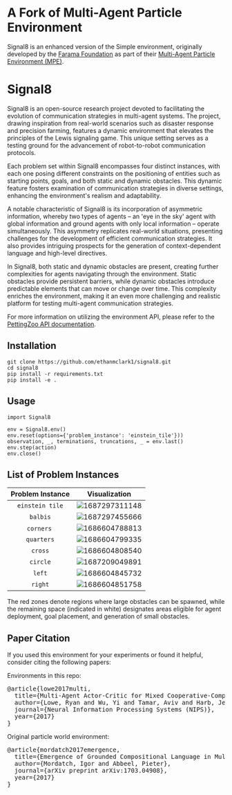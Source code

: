 # A Fork of Multi-Agent Particle Environment

Signal8 is an enhanced version of the Simple environment, originally developed by the [Farama Foundation](https://farama.org/) as part of their [Multi-Agent Particle Environment (MPE)](https://pettingzoo.farama.org/environments/mpe/).

# Signal8

Signal8 is an open-source research project devoted to facilitating the evolution of communication strategies in multi-agent systems. The project, drawing inspiration from real-world scenarios such as disaster response and precision farming, features a dynamic environment that elevates the principles of the Lewis signaling game. This unique setting serves as a testing ground for the advancement of robot-to-robot communication protocols.

Each problem set within Signal8 encompasses four distinct instances, with each one posing different constraints on the positioning of entities such as starting points, goals, and both static and dynamic obstacles. This dynamic feature fosters examination of communication strategies in diverse settings, enhancing the environment's realism and adaptability.

A notable characteristic of Signal8 is its incorporation of asymmetric information, whereby two types of agents – an 'eye in the sky' agent with global information and ground agents with only local information – operate simultaneously. This asymmetry replicates real-world situations, presenting challenges for the development of efficient communication strategies. It also provides intriguing prospects for the generation of context-dependent language and high-level directives.

In Signal8, both static and dynamic obstacles are present, creating further complexities for agents navigating through the environment. Static obstacles provide persistent barriers, while dynamic obstacles introduce predictable elements that can move or change over time. This complexity enriches the environment, making it an even more challenging and realistic platform for testing multi-agent communication strategies.

For more information on utilizing the environment API, please refer to the [PettingZoo API documentation](https://pettingzoo.farama.org/content/basic_usage/).

## Installation

```
git clone https://github.com/ethanmclark1/signal8.git
cd signal8
pip install -r requirements.txt
pip install -e .
```

## Usage

```
import Signal8

env = Signal8.env()
env.reset(options={'problem_instance': 'einstein_tile'}))
observation, _, terminations, truncations, _ = env.last()
env.step(action)
env.close()
```

## List of Problem Instances

| Problem Instance |                 Visualization                 |
| :---------------: | :--------------------------------------------: |
| ``einstein tile`` | ![1687297311148](image/README/1687297311148.png) |
|    ``balbis``    | ![1687297455666](image/README/1687297455666.png) |
|   ``corners``    | ![1686604788813](image/README/1686604788813.png) |
|   ``quarters``   | ![1686604799335](image/README/1686604799335.png) |
|     ``cross``     | ![1686604808540](image/README/1686604808540.png) |
|    ``circle``    | ![1687209049891](image/README/1687209049891.png) |
|     ``left``     | ![1686604845732](image/README/1686604845732.png) |
|     ``right``     | ![1686604851758](image/README/1686604851758.png) |

The red zones denote regions where large obstacles can be spawned, while the remaining space (indicated in white) designates areas eligible for agent deployment, goal placement, and generation of small obstacles.

## Paper Citation

If you used this environment for your experiments or found it helpful, consider citing the following papers:

Environments in this repo:

<pre>
@article{lowe2017multi,
  title={Multi-Agent Actor-Critic for Mixed Cooperative-Competitive Environments},
  author={Lowe, Ryan and Wu, Yi and Tamar, Aviv and Harb, Jean and Abbeel, Pieter and Mordatch, Igor},
  journal={Neural Information Processing Systems (NIPS)},
  year={2017}
}
</pre>

Original particle world environment:

<pre>
@article{mordatch2017emergence,
  title={Emergence of Grounded Compositional Language in Multi-Agent Populations},
  author={Mordatch, Igor and Abbeel, Pieter},
  journal={arXiv preprint arXiv:1703.04908},
  year={2017}
}
</pre>

